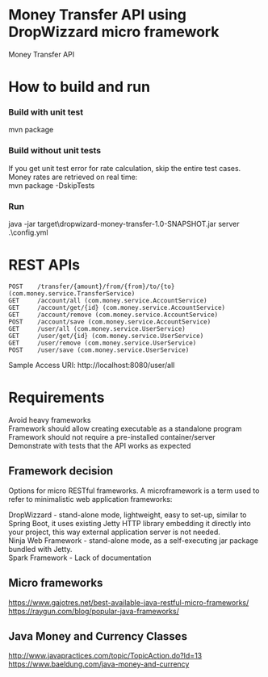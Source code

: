 # Money Transfer API using DropWizzard micro framework
Money Transfer API

# How to build and run
### Build with unit test
mvn package

### Build without unit tests
If you get unit test error for rate calculation, skip the entire test cases. Money rates are retrieved on real time:  
mvn package -DskipTests

### Run
java -jar target\dropwizard-money-transfer-1.0-SNAPSHOT.jar server .\config.yml

# REST APIs

    POST    /transfer/{amount}/from/{from}/to/{to} (com.money.service.TransferService)
    GET     /account/all (com.money.service.AccountService)
    GET     /account/get/{id} (com.money.service.AccountService)
    GET     /account/remove (com.money.service.AccountService)
    POST    /account/save (com.money.service.AccountService)
    GET     /user/all (com.money.service.UserService)
    GET     /user/get/{id} (com.money.service.UserService)
    GET     /user/remove (com.money.service.UserService)
    POST    /user/save (com.money.service.UserService)
    
 Sample Access URI: http://localhost:8080/user/all

# Requirements

Avoid heavy frameworks  
Framework should allow creating executable as a standalone program  
Framework should not require a pre-installed container/server  
Demonstrate with tests that the API works as expected  

## Framework decision
Options for micro RESTful frameworks. A microframework is a term used to refer to minimalistic web application frameworks:  

DropWizzard - stand-alone mode, lightweight, easy to set-up, similar to Spring Boot, it uses existing Jetty HTTP library embedding it directly into your project, this way external application server is not needed.  
Ninja Web Framework - stand-alone mode, as a self-executing jar package bundled with Jetty.  
Spark Framework - Lack of documentation  

## Micro frameworks
https://www.gajotres.net/best-available-java-restful-micro-frameworks/  
https://raygun.com/blog/popular-java-frameworks/  

## Java Money and Currency Classes
http://www.javapractices.com/topic/TopicAction.do?Id=13  
https://www.baeldung.com/java-money-and-currency  
